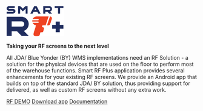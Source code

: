 <img src="./attachments/RF Plus final logo-01.png" alt="Image description" height="80" style="object-fit: cover;" >


**Taking your RF screens to the next level**

All JDA/ Blue Yonder (BY) WMS implementations need an RF Solution - a solution for the physical devices that are used on the floor to perform most of the warehouse functions. Smart RF Plus application provides several enhancements for your existing RF screens. We provide an Android app that builds on top of the standard JDA/ BY solution, thus providing support for delivered, as well as custom RF screens without any extra work.

[RF DEMO](https://www.smart-is.com/what-we-do/smart-product/rf/)
[Download app](https://play.google.com/store/apps/details?id=com.oracular.rprfemulatorvoice)
[Documentation](./readme.md)
